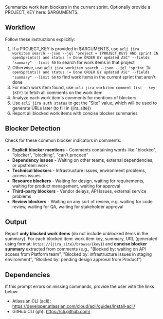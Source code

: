 Summarize work item blockers in the current sprint. Optionally provide a PROJECT_KEY here: $ARGUMENTS.

## Workflow

Follow these instructions explicitly:
1. If a PROJECT_KEY is provided in $ARGUMENTS, use `acli jira workitem search --json --jql "project = {PROJECT_KEY} AND sprint IN openSprints() and status != Done ORDER BY updated ASC" --fields "summary" --limit 50` to search for work items in that project
2. Otherwise, use `acli jira workitem search --json --jql "sprint IN openSprints() and status != Done ORDER BY updated ASC" --fields "summary" --limit 50` to find work items in the current sprint that aren't done
3. For each work item found, use `acli jira workitem comment list --key {KEY}` to fetch all comments on the work item
4. Analyze each work item's comments for mentions of blockers
6. Use `acli jira auth status` to get the "Site" value, which will be used to generate URLs later (to fill in {jira_site})
7. Report all blocked work items with concise blocker summaries

## Blocker Detection

Check for these common blocker indicators in comments:
- **Explicit blocker mentions** - Comments containing words like "blocked", "blocker", "blocking", "can't proceed"
- **Dependency issues** - Waiting on other teams, external dependencies, or upstream work
- **Technical blockers** - Infrastructure issues, environment problems, access issues
- **Resource blockers** - Waiting for design, waiting for requirements, waiting for product management, waiting for approval
- **Third-party blockers** - Vendor delays, API issues, external service problems
- **Review blockers** - Waiting on any sort of review, e.g. waiting for code review, waiting for QA, waiting for stakeholder approval

## Output

Report **only blocked work items** (do not include unblocked items in the summary). For each blocked item: work item key, summary, URL (generated using format: `https://{jira_site}/browse/{key}`) and **concise blocker summary** extracted from comments (e.g., "Blocked by: waiting on API access from Platform team", "Blocked by: infrastructure issues in staging environment", "Blocked by: pending design approval from Product")

## Dependencies

If this prompt errors on missing commands, provide the user with the links below:
- Atlassian CLI (acli): https://developer.atlassian.com/cloud/acli/guides/install-acli/
- GitHub CLI (gh): https://cli.github.com/